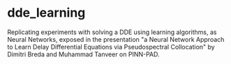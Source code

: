 # dde_learning
Replicating experiments with solving a DDE using learning algorithms, as Neural Networks, exposed in the presentation "a Neural Network Approach to Learn Delay Differential Equations via Pseudospectral Collocation" by Dimitri Breda and Muhammad Tanveer on PINN-PAD.
